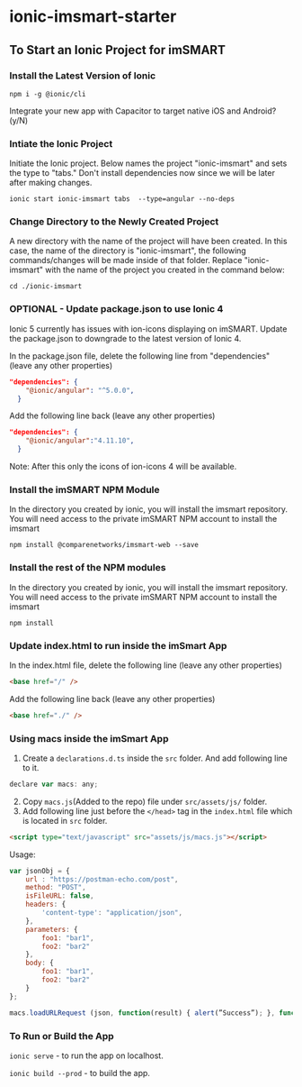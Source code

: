 # ionic-imsmart-starter

## To Start an Ionic Project for imSMART

### Install the Latest Version of Ionic

```console
npm i -g @ionic/cli
```

Integrate your new app with Capacitor to target native iOS and Android? (y/N)

### Intiate the Ionic Project

Initiate the Ionic project. Below names the project "ionic-imsmart" and sets the type to "tabs." Don't install dependencies now since we will be later after making changes.

```console
ionic start ionic-imsmart tabs  --type=angular --no-deps
```

### Change Directory to the Newly Created Project

A new directory with the name of the project will have been created. In this case, the name of the directory is "ionic-imsmart", the following commands/changes will be made inside of that folder. Replace "ionic-imsmart" with the name of the project you created in the command below:

```console
cd ./ionic-imsmart
```

### OPTIONAL - Update package.json to use Ionic 4

Ionic 5 currently has issues with ion-icons displaying on imSMART. Update the package.json to downgrade to the latest version of Ionic 4.

In the package.json file, delete the following line from "dependencies" (leave any other properties)

```json
"dependencies": {
    "@ionic/angular": "^5.0.0",
  }
```

Add the following line back (leave any other properties)

```json
"dependencies": {
    "@ionic/angular":"4.11.10",
  }
```

Note: After this only the icons of ion-icons 4 will be available.

### Install the imSMART NPM Module

In the directory you created by ionic, you will install the imsmart repository. You will need access to the private imSMART NPM account to install the imsmart

```console
npm install @comparenetworks/imsmart-web --save
```

### Install the rest of the NPM modules

In the directory you created by ionic, you will install the imsmart repository. You will need access to the private imSMART NPM account to install the imsmart

```console
npm install
```

### Update index.html to run inside the imSmart App

In the index.html file, delete the following line (leave any other properties)

```html
<base href="/" />
```

Add the following line back (leave any other properties)

```html
<base href="./" />
```

### Using macs inside the imSmart App

1. Create a `declarations.d.ts` inside the `src` folder. And add following line to it.

```js
declare var macs: any;
```

2. Copy `macs.js`(Added to the repo) file under `src/assets/js/` folder. 
3. Add following line just before the `</head>` tag in the `index.html` file which is located in `src` folder.

```html
<script type="text/javascript" src="assets/js/macs.js"></script>
```

Usage: 
```js
var jsonObj = {
    url : "https://postman-echo.com/post",
    method: "POST",
    isFileURL: false,
    headers: {
        'content-type': "application/json",
    },
    parameters: {
        foo1: "bar1",
        foo2: "bar2"
    },
    body: {
        foo1: "bar1",
        foo2: "bar2"
    }
};

macs.loadURLRequest (json, function(result) { alert(”Success”); }, function(result) { alert(”Failure”); });
```

### To Run or Build the App

`ionic serve` - to run the app on localhost.

`ionic build --prod` - to build the app.
